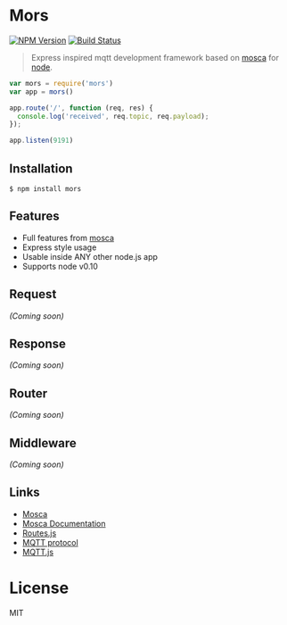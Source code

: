 Mors
====
  [![NPM Version](https://img.shields.io/npm/v/mors.svg?style=flat)](https://www.npmjs.org/package/mors)
  [![Build Status](http://img.shields.io/travis/taoyuan/mors.svg?style=flat)](https://travis-ci.org/taoyuan/mors)

> Express inspired mqtt development framework based on [mosca](https://github.com/mcollina/mosca) for [node](nodejs.org).

```js
var mors = require('mors')
var app = mors()

app.route('/', function (req, res) {
  console.log('received', req.topic, req.payload);
});

app.listen(9191)
```

## Installation
```shell
$ npm install mors
```

## Features

* Full features from [mosca](https://github.com/mcollina/mosca)
* Express style usage
* Usable inside ANY other node.js app
* Supports node v0.10

## Request
_(Coming soon)_

## Response
_(Coming soon)_

## Router
_(Coming soon)_

## Middleware
_(Coming soon)_

## Links

* [Mosca](http://github.com/mcollina/mosca)
* [Mosca Documentation](http://mcollina.github.io/mosca/docs)
* [Routes.js](http://github.com/aaronblohowiak/routes.js)
* [MQTT protocol](http://mqtt.org)
* [MQTT.js](http://github.com/adamvr/MQTT.js)

# License

MIT